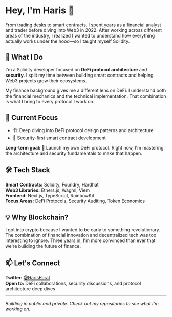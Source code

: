 # Hey, I'm Haris 👋

From trading desks to smart contracts. I spent years as a financial analyst and trader before diving into Web3 in 2022. After working across different areas of the industry, I realized I wanted to understand how everything actually works under the hood—so I taught myself Solidity.

## 💼 What I Do

I'm a Solidity developer focused on **DeFi protocol architecture** and **security**. I split my time between building smart contracts and helping Web3 projects grow their ecosystems.

My finance background gives me a different lens on DeFi. I understand both the financial mechanics and the technical implementation. That combination is what I bring to every protocol I work on.

## 🎯 Current Focus

- 🏗️ Deep diving into DeFi protocol design patterns and architecture
- 🔐 Security-first smart contract development


**Long-term goal:** 🚀 Launch my own DeFi protocol. Right now, I'm mastering the architecture and security fundamentals to make that happen.

## 🛠️ Tech Stack

**Smart Contracts:** Solidity, Foundry, Hardhat  
**Web3 Libraries:** Ethers.js, Wagmi, Viem  
**Frontend:** Next.js, TypeScript, RainbowKit  
**Focus Areas:** DeFi Protocols, Security Auditing, Token Economics

## 💡 Why Blockchain?

I got into crypto because I wanted to be early to something revolutionary. The combination of financial innovation and decentralized tech was too interesting to ignore. Three years in, I'm more convinced than ever that we're building the future of finance.

## 📫 Let's Connect

**Twitter:** [@HarisEbrat](https://x.com/HarisEbrat)  
**Open to:** DeFi collaborations, security discussions, and protocol architecture deep dives

---

*Building in public and private. Check out my repositories to see what I'm working on.*
